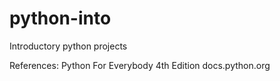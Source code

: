 # python-into
Introductory python projects 

References: 
Python For Everybody 4th Edition
docs.python.org 
